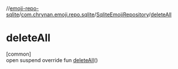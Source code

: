 //[emoji-repo-sqlite](../../../index.md)/[com.chrynan.emoji.repo.sqlite](../index.md)/[SqliteEmojiRepository](index.md)/[deleteAll](delete-all.md)

# deleteAll

[common]\
open suspend override fun [deleteAll](delete-all.md)()
